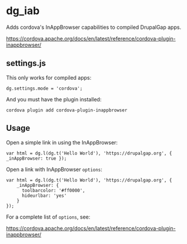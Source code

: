 # dg_iab

Adds cordova's InAppBrowser capabilities to compiled DrupalGap apps.

https://cordova.apache.org/docs/en/latest/reference/cordova-plugin-inappbrowser/

## settings.js

This only works for compiled apps:

```
dg.settings.mode = 'cordova';
```

And you must have the plugin installed:

```
cordova plugin add cordova-plugin-inappbrowser
```

## Usage

Open a simple link in using the InAppBrowser:

```
var html = dg.l(dg.t('Hello World'), 'https://drupalgap.org', { _inAppBrowser: true });
```

Open a link with InAppBrowser `options`:

```
var html = dg.l(dg.t('Hello World'), 'https://drupalgap.org', {
    _inAppBrowser: {
      toolbarcolor: '#ff0000',
      hideurlbar: 'yes'
    }
});
```

For a complete list of `options`, see:

https://cordova.apache.org/docs/en/latest/reference/cordova-plugin-inappbrowser/
